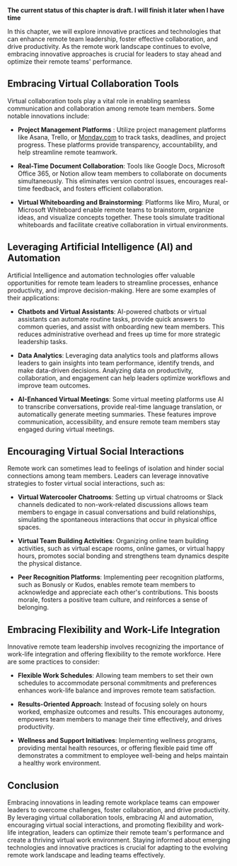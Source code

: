 **The current status of this chapter is draft. I will finish it later when I have time**

In this chapter, we will explore innovative practices and technologies that can enhance remote team leadership, foster effective collaboration, and drive productivity. As the remote work landscape continues to evolve, embracing innovative approaches is crucial for leaders to stay ahead and optimize their remote teams' performance.

Embracing Virtual Collaboration Tools
-------------------------------------

Virtual collaboration tools play a vital role in enabling seamless communication and collaboration among remote team members. Some notable innovations include:

* **Project Management Platforms** : Utilize project management platforms like Asana, Trello, or [Monday.com](http://Monday.com) to track tasks, deadlines, and project progress. These platforms provide transparency, accountability, and help streamline remote teamwork.

* **Real-Time Document Collaboration**: Tools like Google Docs, Microsoft Office 365, or Notion allow team members to collaborate on documents simultaneously. This eliminates version control issues, encourages real-time feedback, and fosters efficient collaboration.

* **Virtual Whiteboarding and Brainstorming**: Platforms like Miro, Mural, or Microsoft Whiteboard enable remote teams to brainstorm, organize ideas, and visualize concepts together. These tools simulate traditional whiteboards and facilitate creative collaboration in virtual environments.

Leveraging Artificial Intelligence (AI) and Automation
------------------------------------------------------

Artificial Intelligence and automation technologies offer valuable opportunities for remote team leaders to streamline processes, enhance productivity, and improve decision-making. Here are some examples of their applications:

* **Chatbots and Virtual Assistants**: AI-powered chatbots or virtual assistants can automate routine tasks, provide quick answers to common queries, and assist with onboarding new team members. This reduces administrative overhead and frees up time for more strategic leadership tasks.

* **Data Analytics**: Leveraging data analytics tools and platforms allows leaders to gain insights into team performance, identify trends, and make data-driven decisions. Analyzing data on productivity, collaboration, and engagement can help leaders optimize workflows and improve team outcomes.

* **AI-Enhanced Virtual Meetings**: Some virtual meeting platforms use AI to transcribe conversations, provide real-time language translation, or automatically generate meeting summaries. These features improve communication, accessibility, and ensure remote team members stay engaged during virtual meetings.

Encouraging Virtual Social Interactions
---------------------------------------

Remote work can sometimes lead to feelings of isolation and hinder social connections among team members. Leaders can leverage innovative strategies to foster virtual social interactions, such as:

* **Virtual Watercooler Chatrooms**: Setting up virtual chatrooms or Slack channels dedicated to non-work-related discussions allows team members to engage in casual conversations and build relationships, simulating the spontaneous interactions that occur in physical office spaces.

* **Virtual Team Building Activities**: Organizing online team building activities, such as virtual escape rooms, online games, or virtual happy hours, promotes social bonding and strengthens team dynamics despite the physical distance.

* **Peer Recognition Platforms**: Implementing peer recognition platforms, such as Bonusly or Kudos, enables remote team members to acknowledge and appreciate each other's contributions. This boosts morale, fosters a positive team culture, and reinforces a sense of belonging.

Embracing Flexibility and Work-Life Integration
-----------------------------------------------

Innovative remote team leadership involves recognizing the importance of work-life integration and offering flexibility to the remote workforce. Here are some practices to consider:

* **Flexible Work Schedules**: Allowing team members to set their own schedules to accommodate personal commitments and preferences enhances work-life balance and improves remote team satisfaction.

* **Results-Oriented Approach**: Instead of focusing solely on hours worked, emphasize outcomes and results. This encourages autonomy, empowers team members to manage their time effectively, and drives productivity.

* **Wellness and Support Initiatives**: Implementing wellness programs, providing mental health resources, or offering flexible paid time off demonstrates a commitment to employee well-being and helps maintain a healthy work environment.

Conclusion
----------

Embracing innovations in leading remote workplace teams can empower leaders to overcome challenges, foster collaboration, and drive productivity. By leveraging virtual collaboration tools, embracing AI and automation, encouraging virtual social interactions, and promoting flexibility and work-life integration, leaders can optimize their remote team's performance and create a thriving virtual work environment. Staying informed about emerging technologies and innovative practices is crucial for adapting to the evolving remote work landscape and leading teams effectively.
